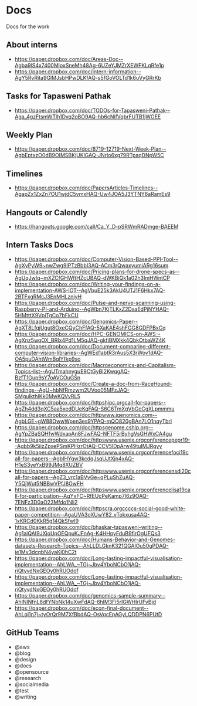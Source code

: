 # Docs
Docs for the work

## About interns
- https://paper.dropbox.com/doc/Areas-Doc--Agba9lS4x7400MjoxSneMh48Ag-6UZeYJMZrXEWFKLqRfe1p
- https://paper.dropbox.com/doc/intern-information--AgY5RvRita9GlMJsbHPwDLKfAQ-s5fGoVOLTd1k6uVyGRrKb

## Tasks for Tapasweni Pathak
- https://paper.dropbox.com/doc/TODOs-for-Tapasweni-Pathak--Aga_4gzFtsmWTlh1Dvq2oBO9AQ-hb6cNifVqbrFUTB1jWOEE

## Weekly Plan
- https://paper.dropbox.com/doc/8719-12719-Next-Week-Plan--AgbEptxzO0dB9OIMSBKjUKlGAQ-JNrlo6xg79RTpaqDNpW5C

## Timelines
- https://paper.dropbox.com/doc/PapersArticles-Timelines--AgapZx1ZxZn7OU1wjdC5vmxHAQ-Uw4JOA5J3YTNY6aRamEs9

## Hangouts or Calendly
- https://hangouts.google.com/call/Ca_Y_D-pSRWmRADmge-BAEEM

## Intern Tasks Docs

- https://paper.dropbox.com/doc/Computer-Vision-Based-PPI-Tool--AgXyPyW9~nwZwg9IPTzBbbI3AQ-ACm3rQwaxyumiARg16sum
- https://paper.dropbox.com/doc/Pricing-plans-for-drone-specs-as--AgUqJwIq~mXZCfGHWftHZcUBAQ-dWKBiQk1a02h3ImHWntCP
- https://paper.dropbox.com/doc/Writing-your-findings-on-a-implementation-AWS-IOT--AgVbuE25k3AkU4UTJ1F6Hkx7AQ-2BTFxgRMcJ3EnMHLznjyH
- https://paper.dropbox.com/doc/Pulse-and-nerve-scanning-using-Raspberry-PI-and-Arduino--AgWbn7KjTLKxZ2DsaEdPjNYHAQ-5HMtttX9VpiTgCo7bFkCU
- https://paper.dropbox.com/doc/Genomics-Paper--AgXT8LfqjUgut8OxeCQyChFfAQ-5XaKAE4shFGG8GDFPBxCq
- https://paper.dropbox.com/doc/HPC-GENOMICS-on-AWS--AgXnz5wqOX_BRIx4Pd1LM5qJAQ-gkfiBMXkk4QbkOtbaWZ4K
- https://paper.dropbox.com/doc/Document-comparing-different-computer-vision-libraries--AgWEd1abtR3rAus5X3rWov1dAQ-OA5puDAhtWmBglYfkp9so
- https://paper.dropbox.com/doc/Macroeconomics-and-Capitalism-Topics-list--AgUTmahnyguE9CtGyBI2KwqgAQ-BzfT1Gup9sY7oAVCOuGSn
- https://paper.dropbox.com/doc/Create-a-doc-from-RaceHound-findings--AgU~hbNfRmzwm2UVoo05MFzJAQ-SMgulkthIKk0MwKQVvRL5
- https://paper.dropbox.com/doc/httpshipc.orgcall-for-papers--AgZh4dd3qXC5aa5xedDUeKqFAQ-S6C6TmXgVbGcCgXLpmmmu
- https://paper.dropbox.com/doc/httpwww.jgenomics.com--AgbLGE~gW88OwwWpen3es9YPAQ-mQO820gBAn7LO1nqyTbrl
- https://paper.dropbox.com/doc/httpsgenome.cshlp.org--AgYpZBaSQHfwWdxapAn8FJwFAQ-NFTF5rByhgVsGHWxCA4gu
- https://paper.dropbox.com/doc/httpswww.usenix.orgconferencepepr19--Agbb9k5iizZpxePSmKPHzrOtAQ-CCV5lDpArw49tuIMJRgyy
- https://paper.dropbox.com/doc/httpswww.usenix.orgconferencefoci19call-for-papers--AgbIHYgw3kcdqJsqUJtXjn4xAQ-H1eS3yeYxB99JMq8XUZBV
- https://paper.dropbox.com/doc/httpswww.usenix.orgconferencensdi20call-for-papers--AgZ3_vrc1aBVvGe~qPLuShZuAQ-Y5QjWut5NBBwVPfJ8OwFH
- https://paper.dropbox.com/doc/httpswww.usenix.orgconferencelisa19call-for-participation--AgYxFC~RfEUcPeKamp7I6z9OAQ-7ENFz3D0aO23Mfdo1Nli2
- https://paper.dropbox.com/doc/httpscra.orgccccs-social-good-white-paper-competition--AgaUVA3oXUwY82_vTokxusa4AQ-1xKRCd0KkR5g14QkSfwI9
- https://paper.dropbox.com/doc/bhaskar-tapasweni-writing--Ag1aiQAI9JXjoUpOEQpuKJFnAg-K4HHpyFduB9firOgUFQs3
- https://paper.dropbox.com/doc/Humans-Behavior-and-Genomes-datasets-Research-Topics--AhLLDLGknK321QGAlOu50gPDAQ-ie1Mv3dcqbN4yaKj0hC2t
- https://paper.dropbox.com/doc/Long-lasting-impactful-visualisation-implementation--AhLWA_~TGj~Jbv4YboNCbO1jAQ-riQtyvdNxGEOy0hRUOdof
- https://paper.dropbox.com/doc/Long-lasting-impactful-visualisation-implementation--AhLWA_~TGj~Jbv4YboNCbO1jAQ-riQtyvdNxGEOy0hRUOdof
- https://paper.dropbox.com/doc/genomics-sample-summary--AhINlNfnL6dfYNbNk14uXwFdAQ-6hlM3Fi5rIGWHlrUFvBjd
- https://paper.dropbox.com/doc/econ-final-document--AhLqi1n7j~tyOrQr9M7XfBbdAQ-OsVqcEpAGyLQDDPN6PUtD

## GitHub Teams
- @aws
- @blog
- @design
- @docs
- @opensource
- @research
- @socialmedia
- @test
- @writing

